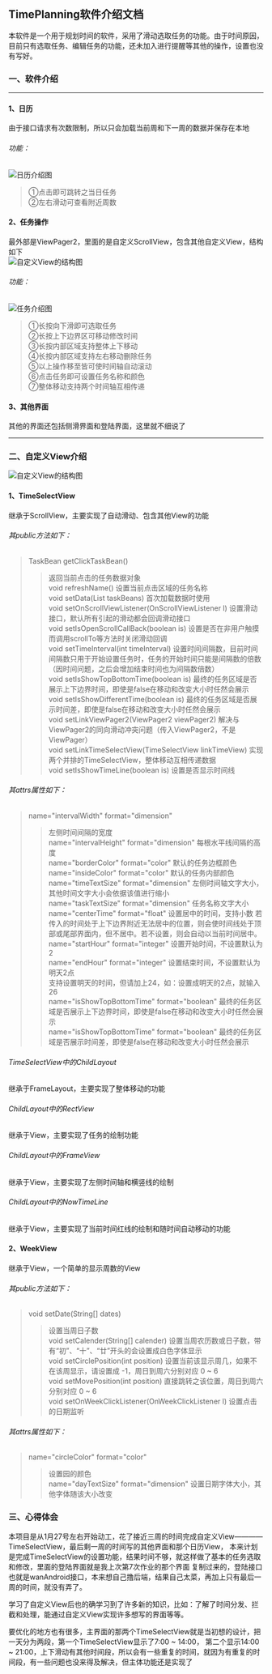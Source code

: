## TimePlanning软件介绍文档  
 本软件是一个用于规划时间的软件，采用了滑动选取任务的功能。由于时间原因，目前只有选取任务、编辑任务的功能，还未加入进行提醒等其他的操作，设置也没有写好。  

### 一、软件介绍  
---
#### 1、日历  
 由于接口请求有次数限制，所以只会加载当前周和下一周的数据并保存在本地  
###### 功能：
![日历介绍图](https://github.com/985892345/TimePlanning/blob/main/app/src/main/res/drawable-v24/img_explain_week.jpg)
> ①点击即可跳转之当日任务  
> ②左右滑动可查看附近周数

#### 2、任务操作
 最外部是ViewPager2，里面的是自定义ScrollView，包含其他自定义View，结构如下  
![自定义View的结构图](https://github.com/985892345/TimePlanning/blob/main/app/src/main/res/drawable-v24/img_github_1.jpg)  
###### 功能：
![任务介绍图](https://github.com/985892345/TimePlanning/blob/main/app/src/main/res/drawable-v24/img_explain_timeview.png)
> ①长按向下滑即可选取任务  
> ②长按上下边界区可移动修改时间  
> ③长按内部区域支持整体上下移动  
> ④长按内部区域支持左右移动删除任务  
> ⑤以上操作移至皆可使时间轴自动滚动  
> ⑥点击任务即可设置任务名称和颜色  
> ⑦整体移动支持两个时间轴互相传递  

#### 3、其他界面
 其他的界面还包括侧滑界面和登陆界面，这里就不细说了  

---


### 二、自定义View介绍
![自定义View的结构图](https://github.com/985892345/TimePlanning/blob/main/app/src/main/res/drawable-v24/img_github_1.jpg)  
#### 1、TimeSelectView
 继承于ScrollView，主要实现了自动滑动、包含其他View的功能  
###### 其public方法如下：
> TaskBean getClickTaskBean()
>> 返回当前点击的任务数据对象  
> void refreshName()
>> 设置当前点击区域的任务名称  
> void setData(List<TaskBean> taskBeans)
>> 首次加载数据时使用  
> void setOnScrollViewListener(OnScrollViewListener l)
>> 设置滑动接口，默认所有引起的滑动都会回调滑动接口  
> void setIsOpenScrollCallBack(boolean is)
>> 设置是否在非用户触摸而调用scrollTo等方法时关闭滑动回调  
> void setTimeInterval(int timeInterval)
>> 设置时间间隔数，目前时间间隔数只用于开始设置任务时，任务的开始时间只能是间隔数的倍数（因时间问题，之后会增加结束时间也为间隔数倍数）  
> void setIsShowTopBottomTime(boolean is)
>> 最终的任务区域是否展示上下边界时间，即使是false在移动和改变大小时任然会展示  
> void setIsShowDifferentTime(boolean is)
>> 最终的任务区域是否展示时间差，即使是false在移动和改变大小时任然会展示  
> void setLinkViewPager2(ViewPager2 viewPager2)
>> 解决与ViewPager2的同向滑动冲突问题（传入ViewPager2，不是ViewPager）  
> void setLinkTimeSelectView(TimeSelectView linkTimeView)
>> 实现两个并排的TimeSelectView，整体移动互相传递数据  
> void setIsShowTimeLine(boolean is)
>> 设置是否显示时间线  
###### 其attrs属性如下：
> name="intervalWidth" format="dimension"
>> 左侧时间间隔的宽度  
> name="intervalHeight" format="dimension"
>> 每根水平线间隔的高度  
> name="borderColor" format="color"
>> 默认的任务边框颜色  
> name="insideColor" format="color"
>> 默认的任务内部颜色  
> name="timeTextSize" format="dimension"
>> 左侧时间轴文字大小，其他时间文字大小会依据该值进行缩小  
> name="taskTextSize" format="dimension"
>> 任务名称文字大小  
> name="centerTime" format="float"
>> 设置居中的时间，支持小数
>> 若传入的时间处于上下边界附近无法居中的位置，则会使时间线处于顶部或尾部界面内，但不居中。若不设置，则会自动以当前时间居中。  
> name="startHour" format="integer"
>> 设置开始时间，不设置默认为2  
> name="endHour" format="integer"
>> 设置结束时间，不设置默认为明天2点  
>> 支持设置明天的时间，但请加上24，如：设置成明天的2点，就输入26  
> name="isShowTopBottomTime" format="boolean"
>> 最终的任务区域是否展示上下边界时间，即使是false在移动和改变大小时任然会展示  
> name="isShowTopBottomTime" format="boolean"
>> 最终的任务区域是否展示时间差，即使是false在移动和改变大小时任然会展示  


###### TimeSelectView中的ChildLayout
 继承于FrameLayout，主要实现了整体移动的功能
###### ChildLayout中的RectView
 继承于View，主要实现了任务的绘制功能
###### ChildLayout中的FrameView
 继承于View，主要实现了左侧时间轴和横竖线的绘制
###### ChildLayout中的NowTimeLine
 继承于View，主要实现了当前时间红线的绘制和随时间自动移动的功能

#### 2、WeekView
 继承于View，一个简单的显示周数的View
###### 其public方法如下：
> void setDate(String[] dates)
>> 设置当周日子数  
> void setCalender(String[] calender)
>> 设置当周农历数或日子数，带有“初”、“十”、“廿”开头的会设置成白色字体显示  
> void setCirclePosition(int position)
>> 设置当前该显示周几，如果不在该周显示，请设置成 -1，周日到周六分别对应 0 ~ 6  
> void setMovePosition(int position)
>> 直接跳转之该位置，周日到周六分别对应 0 ~ 6  
> void setOnWeekClickListener(OnWeekClickListener l)
>> 设置点击的日期监听  
###### 其attrs属性如下：
> name="circleColor" format="color"
>> 设置园的颜色  
> name="dayTextSize" format="dimension"
>> 设置日期字体大小，其他字体随该大小改变  

### 三、心得体会
 本项目是从1月27号左右开始动工，花了接近三周的时间完成自定义View————TimeSelectView，最后剩一周的时间写的其他界面和那个日历View，
本来计划是完成TimeSelectView的设置功能，结果时间不够，就这样做了基本的任务选取和修改，里面的登陆界面就是我上次第7次作业的那个界面
复制过来的，登陆接口也就是wanAndroid接口，本来想自己撸后端，结果自己太菜，再加上只有最后一周的时间，就没有弄了。  

 学习了自定义View后也的确学习到了许多新的知识，比如：了解了时间分发、拦截和处理，能通过自定义View实现许多想写的界面等等。  

 要优化的地方也有很多，主界面的那两个TimeSelectView就是当初想的设计，把一天分为两段，第一个TimeSelectView显示了7:00 ~ 14:00，
第二个显示14:00 ~ 21:00，上下滑动有其他时间段，所以会有一些重复的时间，就因为有重复的时间段，有一些问题也没来得及解决，但主体功能还是实现了
   
 
